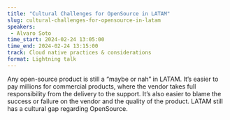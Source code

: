 ```yaml
---
title: "Cultural Challenges for OpenSource in LATAM"
slug: cultural-challenges-for-opensource-in-latam
speakers:
 - Alvaro Soto
time_start: 2024-02-24 13:05:00
time_end: 2024-02-24 13:15:00
track: Cloud native practices & considerations
format: Lightning talk
---
```


Any open-source product is still a “maybe or nah” in LATAM. It’s easier to pay millions for commercial products, where the vendor takes full responsibility from the delivery to the support. It’s also easier to blame the success or failure on the vendor and the quality of the product. LATAM still has a cultural gap regarding OpenSource.